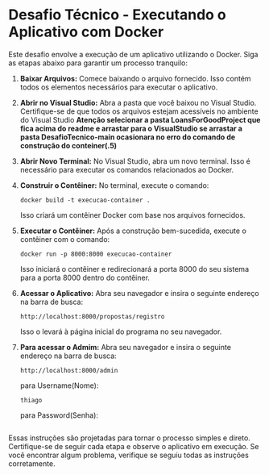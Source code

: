 # Desafio Técnico - Executando o Aplicativo com Docker

Este desafio envolve a execução de um aplicativo utilizando o Docker. Siga as etapas abaixo para garantir um processo tranquilo:

1. **Baixar Arquivos:**
   Comece baixando o arquivo fornecido. Isso contém todos os elementos necessários para executar o aplicativo.

2. **Abrir no Visual Studio:**
   Abra a pasta que você baixou no Visual Studio. Certifique-se de que todos os arquivos estejam acessíveis no ambiente do Visual Studio
   **Atenção selecionar a pasta LoansForGoodProject que fica acima do readme e arrastar para o VisualStudio se arrastar a pasta DesafioTecnico-main ocasionara no erro do comando de construção do conteiner(.5)**

4. **Abrir Novo Terminal:**
   No Visual Studio, abra um novo terminal. Isso é necessário para executar os comandos relacionados ao Docker.

5. **Construir o Contêiner:**
   No terminal, execute o comando:
   ```
   docker build -t execucao-container .
   ```
   Isso criará um contêiner Docker com base nos arquivos fornecidos.

6. **Executar o Contêiner:**
   Após a construção bem-sucedida, execute o contêiner com o comando:
   ```
   docker run -p 8000:8000 execucao-container
   ```
   Isso iniciará o contêiner e redirecionará a porta 8000 do seu sistema para a porta 8000 dentro do contêiner.

7. **Acessar o Aplicativo:**
   Abra seu navegador e insira o seguinte endereço na barra de busca:
   ```
   http://localhost:8000/propostas/registro
   ```
   Isso o levará à página inicial do programa no seu navegador.
   
8. **Para acessar o Admim:**
   Abra seu navegador e insira o seguinte endereço na barra de busca:
   ```
   http://localhost:8000/admin
   ```
   para Username(Nome):
   ```
   thiago
   ```
   para Password(Senha):
   ```
   ```
   

Essas instruções são projetadas para tornar o processo simples e direto. Certifique-se de seguir cada etapa e observe o aplicativo em execução. Se você encontrar algum problema, verifique se seguiu todas as instruções corretamente.
